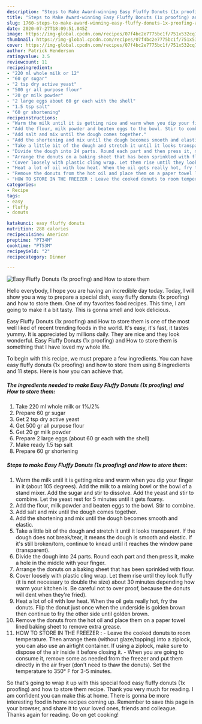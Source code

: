 ```yaml
---
description: "Steps to Make Award-winning Easy Fluffy Donuts (1x proofing) and How to store them"
title: "Steps to Make Award-winning Easy Fluffy Donuts (1x proofing) and How to store them"
slug: 1760-steps-to-make-award-winning-easy-fluffy-donuts-1x-proofing-and-how-to-store-them
date: 2020-07-27T18:09:51.045Z
image: https://img-global.cpcdn.com/recipes/07f4bc2e7775bc1f/751x532cq70/easy-fluffy-donuts-1x-proofing-and-how-to-store-them-recipe-main-photo.jpg
thumbnail: https://img-global.cpcdn.com/recipes/07f4bc2e7775bc1f/751x532cq70/easy-fluffy-donuts-1x-proofing-and-how-to-store-them-recipe-main-photo.jpg
cover: https://img-global.cpcdn.com/recipes/07f4bc2e7775bc1f/751x532cq70/easy-fluffy-donuts-1x-proofing-and-how-to-store-them-recipe-main-photo.jpg
author: Patrick Henderson
ratingvalue: 3.5
reviewcount: 11
recipeingredient:
- "220 ml whole milk or 12"
- "60 gr sugar"
- "2 tsp dry active yeast"
- "500 gr all purpose flour"
- "20 gr milk powder"
- "2 large eggs about 60 gr each with the shell"
- "1.5 tsp salt"
- "60 gr shortening"
recipeinstructions:
- "Warm the milk until it is getting nice and warm when you dip your finger in it (about 105 degrees). Add the milk to a mixing bowl or the bowl of a stand mixer. Add the sugar and stir to dissolve. Add the yeast and stir to combine. Let the yeast rest for 5 minutes until it gets foamy."
- "Add the flour, milk powder and beaten eggs to the bowl. Stir to combine."
- "Add salt and mix until the dough comes together."
- "Add the shortening and mix until the dough becomes smooth and elastic."
- "Take a little bit of the dough and stretch it until it looks transparent. If the dough does not break/tear, it means the dough is smooth and elastic. If it&#39;s still broken/torn, continue to knead until it reaches the window pane (transparent)."
- "Divide the dough into 24 parts. Round each part and then press it, make a hole in the middle with your finger."
- "Arrange the donuts on a baking sheet that has been sprinkled with flour."
- "Cover loosely with plastic cling wrap. Let them rise until they look fluffy (it is not necessary to double the size) about 30 minutes depending how warm your kitchen is. Be careful not to over proof, because the donuts will dent when they&#39;re fried)."
- "Heat a lot of oil with low heat. When the oil gets really hot, fry the donuts. Flip the donut just once when the underside is golden brown then continue to fry the other side until golden brown."
- "Remove the donuts from the hot oil and place them on a paper towel lined baking sheet to remove extra grease."
- "HOW TO STORE IN THE FREEZER : Leave the cooked donuts to room temperature. Then arrange them (without glaze/topping) into a ziplock, you can also use an airtight container. If using a ziplock, make sure to dispose of the air inside it before closing it. When you are going to consume it, remove some as needed from the freezer and put them directly in the air fryer (don&#39;t need to thaw the donuts). Set the temperature to 350° F for 3-5 minutes."
categories:
- Recipe
tags:
- easy
- fluffy
- donuts

katakunci: easy fluffy donuts 
nutrition: 288 calories
recipecuisine: American
preptime: "PT34M"
cooktime: "PT53M"
recipeyield: "2"
recipecategory: Dinner

---
```



![Easy Fluffy Donuts (1x proofing) and How to store them](https://img-global.cpcdn.com/recipes/07f4bc2e7775bc1f/751x532cq70/easy-fluffy-donuts-1x-proofing-and-how-to-store-them-recipe-main-photo.jpg)

Hello everybody, I hope you are having an incredible day today. Today, I will show you a way to prepare a special dish, easy fluffy donuts (1x proofing) and how to store them. One of my favorites food recipes. This time, I am going to make it a bit tasty. This is gonna smell and look delicious.



Easy Fluffy Donuts (1x proofing) and How to store them is one of the most well liked of recent trending foods in the world. It's easy, it's fast, it tastes yummy. It is appreciated by millions daily. They are nice and they look wonderful. Easy Fluffy Donuts (1x proofing) and How to store them is something that I have loved my whole life.


To begin with this recipe, we must prepare a few ingredients. You can have easy fluffy donuts (1x proofing) and how to store them using 8 ingredients and 11 steps. Here is how you can achieve that.

<!--inarticleads1-->

##### The ingredients needed to make Easy Fluffy Donuts (1x proofing) and How to store them:

1. Take 220 ml whole milk or 1%/2%
1. Prepare 60 gr sugar
1. Get 2 tsp dry active yeast
1. Get 500 gr all purpose flour
1. Get 20 gr milk powder
1. Prepare 2 large eggs (about 60 gr each with the shell)
1. Make ready 1.5 tsp salt
1. Prepare 60 gr shortening




<!--inarticleads2-->

##### Steps to make Easy Fluffy Donuts (1x proofing) and How to store them:

1. Warm the milk until it is getting nice and warm when you dip your finger in it (about 105 degrees). Add the milk to a mixing bowl or the bowl of a stand mixer. Add the sugar and stir to dissolve. Add the yeast and stir to combine. Let the yeast rest for 5 minutes until it gets foamy.
1. Add the flour, milk powder and beaten eggs to the bowl. Stir to combine.
1. Add salt and mix until the dough comes together.
1. Add the shortening and mix until the dough becomes smooth and elastic.
1. Take a little bit of the dough and stretch it until it looks transparent. If the dough does not break/tear, it means the dough is smooth and elastic. If it&#39;s still broken/torn, continue to knead until it reaches the window pane (transparent).
1. Divide the dough into 24 parts. Round each part and then press it, make a hole in the middle with your finger.
1. Arrange the donuts on a baking sheet that has been sprinkled with flour.
1. Cover loosely with plastic cling wrap. Let them rise until they look fluffy (it is not necessary to double the size) about 30 minutes depending how warm your kitchen is. Be careful not to over proof, because the donuts will dent when they&#39;re fried).
1. Heat a lot of oil with low heat. When the oil gets really hot, fry the donuts. Flip the donut just once when the underside is golden brown then continue to fry the other side until golden brown.
1. Remove the donuts from the hot oil and place them on a paper towel lined baking sheet to remove extra grease.
1. HOW TO STORE IN THE FREEZER : - Leave the cooked donuts to room temperature. Then arrange them (without glaze/topping) into a ziplock, you can also use an airtight container. If using a ziplock, make sure to dispose of the air inside it before closing it. - When you are going to consume it, remove some as needed from the freezer and put them directly in the air fryer (don&#39;t need to thaw the donuts). Set the temperature to 350° F for 3-5 minutes.




So that's going to wrap it up with this special food easy fluffy donuts (1x proofing) and how to store them recipe. Thank you very much for reading. I am confident you can make this at home. There is gonna be more interesting food in home recipes coming up. Remember to save this page in your browser, and share it to your loved ones, friends and colleague. Thanks again for reading. Go on get cooking!
